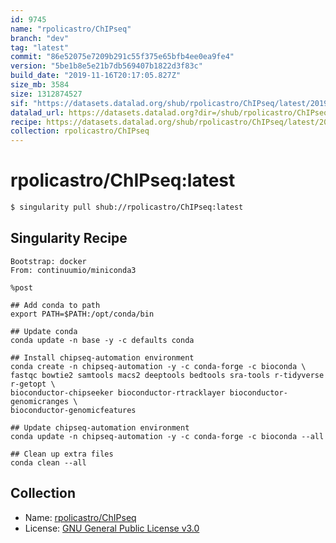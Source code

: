 ```yaml
---
id: 9745
name: "rpolicastro/ChIPseq"
branch: "dev"
tag: "latest"
commit: "86e52075e7209b291c55f375e65bfb4ee0ea9fe4"
version: "5be1b8e5e21b7db569407b1822d3f83c"
build_date: "2019-11-16T20:17:05.827Z"
size_mb: 3584
size: 1312874527
sif: "https://datasets.datalad.org/shub/rpolicastro/ChIPseq/latest/2019-11-16-86e52075-5be1b8e5/5be1b8e5e21b7db569407b1822d3f83c.simg"
datalad_url: https://datasets.datalad.org?dir=/shub/rpolicastro/ChIPseq/latest/2019-11-16-86e52075-5be1b8e5/
recipe: https://datasets.datalad.org/shub/rpolicastro/ChIPseq/latest/2019-11-16-86e52075-5be1b8e5/Singularity
collection: rpolicastro/ChIPseq
---
```


# rpolicastro/ChIPseq:latest

```bash
$ singularity pull shub://rpolicastro/ChIPseq:latest
```

## Singularity Recipe

```singularity
Bootstrap: docker
From: continuumio/miniconda3

%post

## Add conda to path
export PATH=$PATH:/opt/conda/bin

## Update conda
conda update -n base -y -c defaults conda

## Install chipseq-automation environment
conda create -n chipseq-automation -y -c conda-forge -c bioconda \
fastqc bowtie2 samtools macs2 deeptools bedtools sra-tools r-tidyverse r-getopt \
bioconductor-chipseeker bioconductor-rtracklayer bioconductor-genomicranges \
bioconductor-genomicfeatures

## Update chipseq-automation environment
conda update -n chipseq-automation -y -c conda-forge -c bioconda --all

## Clean up extra files
conda clean --all
```

## Collection

 - Name: [rpolicastro/ChIPseq](https://github.com/rpolicastro/ChIPseq)
 - License: [GNU General Public License v3.0](https://api.github.com/licenses/gpl-3.0)

